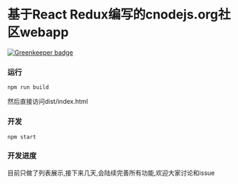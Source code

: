 # 基于React Redux编写的cnodejs.org社区webapp 

[![Greenkeeper badge](https://badges.greenkeeper.io/zanjs/react-cnode.svg)](https://greenkeeper.io/)

### 运行

```shell
npm run build
```
然后直接访问dist/index.html


### 开发

```shell
npm start
```

### 开发进度
目前只做了列表展示,接下来几天,会陆续完善所有功能,欢迎大家讨论和issue